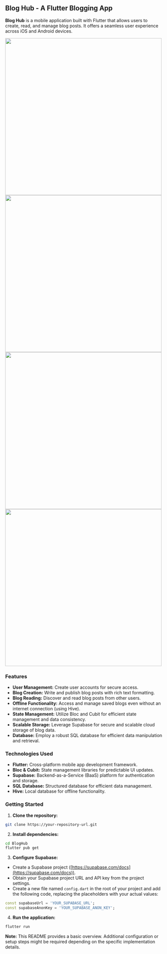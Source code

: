 ## Blog Hub - A Flutter Blogging App

**Blog Hub** is a mobile application built with Flutter that allows users to create, read, and manage blog posts. It offers a seamless user experience across iOS and Android devices.

<img src="https://github.com/manansanghani69/Blog-Hub/assets/148349790/5c88ba93-8af1-44a6-8aaa-7c0e078436af" height="500"/>
<img src="https://github.com/manansanghani69/Blog-Hub/assets/148349790/97954cdd-0c90-4879-a723-4d82479bbb1f" height="500"/>
<img src="https://github.com/manansanghani69/Blog-Hub/assets/148349790/e5518bff-a93c-49d4-b183-31da6f4edd25" height="500"/>
<img src="https://github.com/manansanghani69/Blog-Hub/assets/148349790/2e6ccd7a-c9de-49b0-a413-a468c5fbc6fa" height="500"/>

### Features

* **User Management:** Create user accounts for secure access.
* **Blog Creation:** Write and publish blog posts with rich text formatting.
* **Blog Reading:** Discover and read blog posts from other users.
* **Offline Functionality:** Access and manage saved blogs even without an internet connection (using Hive).
* **State Management:** Utilize Bloc and Cubit for efficient state management and data consistency.
* **Scalable Storage:** Leverage Supabase for secure and scalable cloud storage of blog data.
* **Database:** Employ a robust SQL database for efficient data manipulation and retrieval.

### Technologies Used

* **Flutter:** Cross-platform mobile app development framework.
* **Bloc & Cubit:** State management libraries for predictable UI updates.
* **Supabase:** Backend-as-a-Service (BaaS) platform for authentication and storage.
* **SQL Database:** Structured database for efficient data management.
* **Hive:** Local database for offline functionality.

### Getting Started

1. **Clone the repository:**

```bash
git clone https://your-repository-url.git
```

2. **Install dependencies:**

```bash
cd BlogHub
flutter pub get
```

3. **Configure Supabase:**

* Create a Supabase project ([https://supabase.com/docs](https://supabase.com/docs)).
* Obtain your Supabase project URL and API key from the project settings.
* Create a new file named `config.dart` in the root of your project and add the following code, replacing the placeholders with your actual values:

```dart
const supabaseUrl = 'YOUR_SUPABASE_URL';
const supabaseAnonKey = 'YOUR_SUPABASE_ANON_KEY';
```

4. **Run the application:**

```bash
flutter run
```

**Note:** This README provides a basic overview. Additional configuration or setup steps might be required depending on the specific implementation details.

